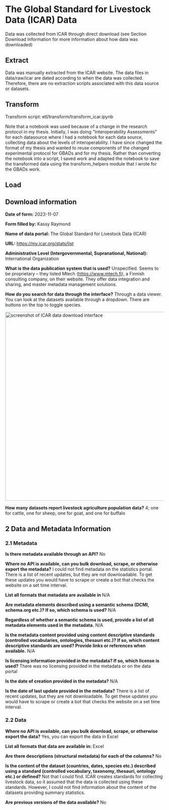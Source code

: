 # The Global Standard for Livestock Data (ICAR) Data

Data was collected from ICAR through direct download (see Section Download Information for more information about how data was downloaded)

## Extract

Data was manually extracted from the ICAR website. The data files in data/raw/icar are dated according to when the data was collected. Therefore, there are no extraction scripts associated with this data source or datasets. 

## Transform

Transform script: etl/transform/transform_icar.ipynb

Note that a notebook was used because of a change in the research protocol in my thesis. Initially, I was doing "Interoperability Assessments" for each datasource where I had a notebook for each data source, collecting data about the levels of interoperability. I have since changed the format of my thesis and wanted to reuse components of the changed experimental protocol for GBADs and for my thesis. Rather than converting the notebook into a script, I saved work and adapted the notebook to save the transformed data using the transform_helpers module that I wrote for the GBADs work. 

## Load 



## Download information

**Date of form:** 2023-11-07

**Form filled by:** Kassy Raymond

**Name of data portal:** The Global Standard for Livestock Data (ICAR)

**URL:** https://my.icar.org/stats/list

**Administrative Level (Intergovernmental, Supranational, National):** International Organization

**What is the data publication system that is used?** Unspecified. Seems to be proprietary – they listed Mtech (https://www.mtech.fi), a Finnish consulting company, on their website. They offer data integration and sharing, and master metadata management solutions. 

**How do you search for data through the interface?** Through a data viewer. You can look at the datasets available through a dropdown. There are buttons on the top to toggle species. 

<img src="../screenshots/20240122-icar.png" alt="screenshot of ICAR data download interface" style="width:600px"/>

**How many datasets report livestock agriculture population data?** 4; one for cattle, one for sheep, one for goat, and one for buffalo

## 2 Data and Metadata Information

### 2.1 Metadata 

**Is there metadata available through an API?** 
No

**Where no API is available, can you bulk download, scrape, or otherwise export the metadata?** 
I could not find metadata on the statistics portal. There is a list of recent updates, but they are not downloadable. To get these updates you would have to scrape or create a bot that checks the website on a set time interval. 

**List all formats that metadata are available in**
N/A

**Are metadata elements described using a semantic schema (DCMI, schema.org etc.)? If so, which schema is used?**
N/A

**Regardless of whether a semantic schema is used, provide a list of all metadata elements used in the metadata.**
N/A

**Is the metadata content provided using content descriptive standards (controlled vocabularies, ontologies, thesauri etc.)? If so, which content descriptive standards are used? Provide links or references when available.**
N/A

**Is licensing information provided in the metadata? If so, which license is used?** 
There was no licensing provided in the metadata or on the data portal

**Is the date of creation provided in the metadata?**
N/A 

**Is the date of last update provided in the metadata?**
There is a list of recent updates, but they are not downloadable. To get these updates you would have to scrape or create a bot that checks the website on a set time interval.

### 2.2 Data

**Where no API is available, can you bulk download, scrape, or otherwise export the data?**
Yes, you can export the data in Excel

**List all formats that data are available in:**
Excel

**Are there descriptions (structural metadata) for each of the columns?** 
No

**Is the content of the dataset (countries, dates, species etc.) described using a standard (controlled vocabulary, taxonomy, thesauri, ontology etc.) or defined?**
Not that I could find. ICAR creates standards for collecting livestock data, so it assumed that the data is collected using these standards. However, I could not find information about the content of the datasets providing summary statistics.

**Are previous versions of the data available?**
No

